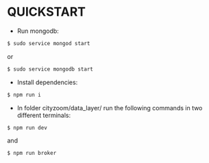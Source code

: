 # QUICKSTART

- Run mongodb:
```sh
$ sudo service mongod start
```
or
```sh
$ sudo service mongodb start
```
- Install dependencies:
```sh
$ npm run i
```
- In folder cityzoom/data_layer/ run the following commands in two different terminals:
```sh
$ npm run dev
```
and
```sh
$ npm run broker
```
